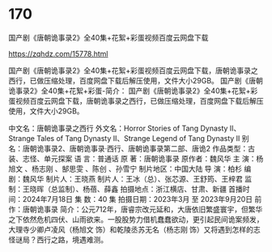 # 170
国产剧《唐朝诡事录2》全40集+花絮+彩蛋视频百度云网盘下载

https://zqhdz.com/15778.html

国产剧《唐朝诡事录2》全40集+花絮+彩蛋视频百度云网盘下载，唐朝诡事录之西行，已做压缩处理，百度网盘下载后解压使用，文件大小29GB。
国产剧《唐朝诡事录2》全40集+花絮+彩蛋-简介：
国产剧《唐朝诡事录2》全40集+花絮+彩蛋视频百度云网盘下载，唐朝诡事录之西行，已做压缩处理，百度网盘下载后解压使用，文件大小29GB。

中文名：唐朝诡事录之西行
外文名：Horror Stories of Tang Dynasty Ⅱ、Strange Tales of Tang Dynasty Ⅱ、Strange Legend of Tang Dynasty Ⅱ
别 名：唐朝诡事录2、唐朝诡事录·西行、唐朝诡事录第二部、唐诡2
作品类型：古装、志怪、单元探案
语 言：普通话
原 著：唐朝诡事录
原作者：魏风华
主 演：杨旭文 、杨志刚 、郜思雯 、陈创 、孙雪宁
制片地区：中国大陆
导 演：柏杉
编 剧：魏风华
制片人：王晓燕
制片人：王冰（总）、张芯源、王舒筠、王梓君
监 制：王晓晖（总监制）、杨蓓、薛鑫
拍摄地点：浙江横店、甘肃、新疆
首播时间：2024年7月18日
集 数：40 集
拍摄日期：2023年3月 至 2023年9月20日
前 作：唐朝诡事录
简介：公元712年，唐睿宗改元延和，大唐依旧繁盛寰宇，但繁华之下依然危机四伏、山雨欲来。一股股势力借机蠢蠢欲动，更引起民间诡案频发，大理寺少卿卢凌风（杨旭文 饰）和乾陵丞苏无名（杨志刚 饰）又将遇到怎样的志怪谜局？西行之路，境遇难测。
